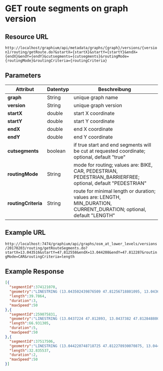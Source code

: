 # GET route segments on graph version

## Resource URL

`http://localhost/graphium/api/metadata/graphs/{graph}/versions/{version}/routing/getRoute.do?&startX={startX}&startY={startY}&endX={endX}&endY={endY}&cutsegments={cutsegments}&routingMode={routingMode}&routingCriteria={routingCriteria}`

## Parameters

| **Attribut**        | **Datentyp** | **Beschreibung**                         |
| ------------------- | ------------ | ---------------------------------------- |
| **graph**           | String       | unique graph name                        |
| **version**         | String       | unique graph version                     |
| **startX**          | double       | start X coordinate                       |
| **startY**          | double       | start Y coordinate                       |
| **endX**            | double       | end X coordinate                         |
| **endY**            | double       | end Y coordinate                         |
| **cutsegments**     | boolean      | if true start and end segments will be cut at requested coordinate; optional, default "true" |
| **routingMode**     | String       | mode for routing; values are: BIKE, CAR, PEDESTRIAN, PEDESTRIAN_BARRIERFREE; optional, default "PEDESTRIAN" |
| **routingCriteria** | String       | route for minimal length or duration; values are: LENGTH, MIN_DURATION, CURRENT_DURATION; optional, default "LENGTH" |

## Example URL

`http://localhost:7474/graphium/api/graphs/osm_at_lower_levels/versions/20170203/routing/getRouteSegments.do?startX=13.043516&startY=47.812558&endX=13.044208&endY=47.812287&routingMode=CAR&routingCriteria=length`

## Example Response
```json
[{
  "segmentId":374121070,
  "geometry":"LINESTRING (13.043502439876509 47.81256718801095, 13.0436858 47.812837800000004, 13.0437224 47.812893)",
  "length":39.7864,
  "duration":3,
  "maxSpeed":50
},{
  "segmentId":259075831,
  "geometry":"LINESTRING (13.0437224 47.812893, 13.0437382 47.812848800000005, 13.043785900000001 47.8128207, 13.0439938 47.812758, 13.0443133 47.8126617, 13.0443653 47.8126314, 13.0443835 47.8126022, 13.044388600000001 47.812555700000004)",
  "length":66.931305,
  "duration":5,
  "maxSpeed":50
},{
  "segmentId":37517506,
  "geometry":"LINESTRING (13.044220748718725 47.812278930070875, 13.0442896 47.8123877, 13.044388600000001 47.812555700000004)",
  "length":32.835537,
  "duration":2,
  "maxSpeed":50
}]
```

